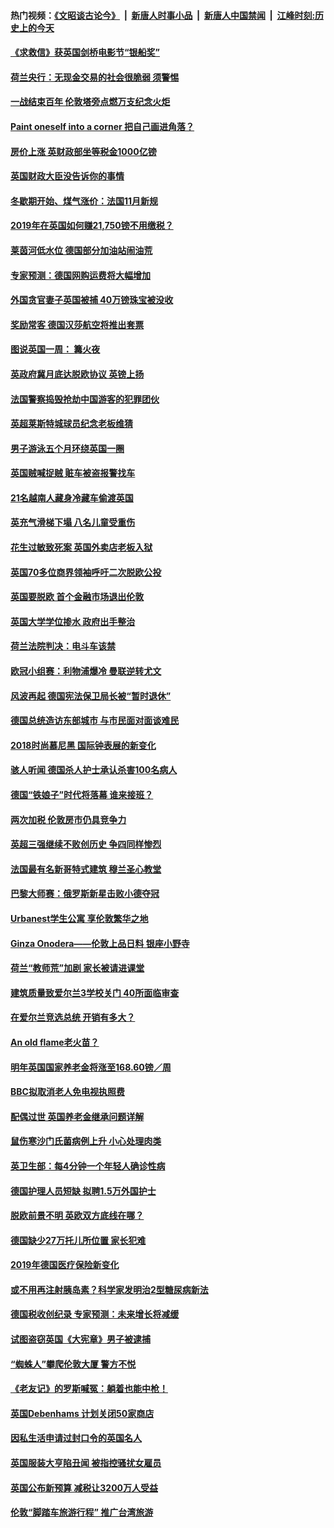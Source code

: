 #### 热门视频：[《文昭谈古论今》](https://github.com/gfw-breaker/wenzhao/blob/master/README.md?t=11100333) &nbsp;|&nbsp; [新唐人时事小品](https://github.com/gfw-breaker/ntdtv-comedy/blob/master/README.md?t=11100333) &nbsp;|&nbsp; [新唐人中国禁闻](https://github.com/gfw-breaker/ntdtv-news/blob/master/README.md?t=11100333) &nbsp;|&nbsp; [江峰时刻:历史上的今天](https://github.com/gfw-breaker/today-in-history/blob/master/README.md?t=11100333) 

#### [《求救信》获英国剑桥电影节“银船奖”](../pages/nsc974/n10842268.md?t=11100333) 

#### [荷兰央行：无现金交易的社会很脆弱 须警惕](../pages/nsc974/n10841150.md?t=11100333) 

#### [一战结束百年 伦敦塔旁点燃万支纪念火炬](../pages/nsc974/n10841092.md?t=11100333) 

#### [Paint oneself into a corner 把自己画进角落？](../pages/nsc974/n10841190.md?t=11100333) 

#### [房价上涨 英财政部坐等税金1000亿镑](../pages/nsc974/n10841187.md?t=11100333) 

#### [英国财政大臣没告诉你的事情](../pages/nsc974/n10841141.md?t=11100333) 

#### [冬歇期开始、煤气涨价：法国11月新规](../pages/nsc974/n10841075.md?t=11100333) 

#### [2019年在英国如何赚21,750镑不用缴税？](../pages/nsc974/n10841101.md?t=11100333) 

#### [莱茵河低水位 德国部分加油站闹油荒](../pages/nsc974/n10841002.md?t=11100333) 

#### [专家预测：德国网购运费将大幅增加](../pages/nsc974/n10840951.md?t=11100333) 

#### [外国贪官妻子英国被捕 40万镑珠宝被没收](../pages/nsc974/n10838830.md?t=11100333) 

#### [奖励常客 德国汉莎航空将推出套票](../pages/nsc974/n10838351.md?t=11100333) 

#### [图说英国一周： 篝火夜](../pages/nsc974/n10838913.md?t=11100333) 

#### [英政府冀月底达脱欧协议 英镑上扬](../pages/nsc974/n10838808.md?t=11100333) 

#### [法国警察捣毁抢劫中国游客的犯罪团伙](../pages/nsc974/n10838404.md?t=11100333) 

#### [英超莱斯特城球员纪念老板维猜](../pages/nsc974/n10838894.md?t=11100333) 

#### [男子游泳五个月环绕英国一圈](../pages/nsc974/n10838885.md?t=11100333) 

#### [英国贼喊捉贼 赃车被盗报警找车](../pages/nsc974/n10838877.md?t=11100333) 

#### [21名越南人藏身冷藏车偷渡英国](../pages/nsc974/n10838871.md?t=11100333) 

#### [英充气滑梯下塌 八名儿童受重伤](../pages/nsc974/n10838865.md?t=11100333) 

#### [花生过敏致死案 英国外卖店老板入狱](../pages/nsc974/n10838857.md?t=11100333) 

#### [英国70多位商界领袖呼吁二次脱欧公投](../pages/nsc974/n10838826.md?t=11100333) 

#### [英国要脱欧 首个金融市场退出伦敦](../pages/nsc974/n10838815.md?t=11100333) 

#### [英国大学学位掺水 政府出手整治](../pages/nsc974/n10838778.md?t=11100333) 

#### [荷兰法院判决：电斗车该禁](../pages/nsc974/n10838448.md?t=11100333) 

#### [欧冠小组赛：利物浦爆冷 曼联逆转尤文](../pages/nsc974/n10837241.md?t=11100333) 

#### [风波再起 德国宪法保卫局长被“暂时退休”](../pages/nsc974/n10835736.md?t=11100333) 

#### [德国总统造访东部城市 与市民面对面谈难民](../pages/nsc974/n10835895.md?t=11100333) 

#### [2018时尚慕尼黑 国际钟表展的新变化](../pages/nsc974/n10836048.md?t=11100333) 

#### [骇人听闻 德国杀人护士承认杀害100名病人](../pages/nsc974/n10835823.md?t=11100333) 

#### [德国“铁娘子”时代将落幕 谁来接班？](../pages/nsc974/n10833701.md?t=11100333) 

#### [两次加税 伦敦房市仍具竞争力](../pages/nsc974/n10832030.md?t=11100333) 

#### [英超三强继续不败创历史 争四同样惨烈](../pages/nsc974/n10830095.md?t=11100333) 

#### [法国最有名新哥特式建筑 穆兰圣心教堂](../pages/nsc974/n10829754.md?t=11100333) 

#### [巴黎大师赛：俄罗斯新星击败小德夺冠](../pages/nsc974/n10830134.md?t=11100333) 

#### [Urbanest学生公寓 享伦敦繁华之地](../pages/nsc974/n10828080.md?t=11100333) 

#### [Ginza Onodera——伦敦上品日料 银座小野寺](../pages/nsc974/n10828069.md?t=11100333) 

#### [荷兰“教师荒”加剧 家长被请进课堂](../pages/nsc974/n10826148.md?t=11100333) 

#### [建筑质量致爱尔兰3学校关门 40所面临审查](../pages/nsc974/n10826209.md?t=11100333) 

#### [在爱尔兰竞选总统 开销有多大？](../pages/nsc974/n10826165.md?t=11100333) 

#### [An old flame老火苗？](../pages/nsc974/n10825994.md?t=11100333) 

#### [明年英国国家养老金将涨至168.60镑／周](../pages/nsc974/n10825971.md?t=11100333) 

#### [BBC拟取消老人免电视执照费](../pages/nsc974/n10825959.md?t=11100333) 

#### [配偶过世 英国养老金继承问题详解](../pages/nsc974/n10825931.md?t=11100333) 

#### [鼠伤寒沙门氏菌病例上升 小心处理肉类](../pages/nsc974/n10825924.md?t=11100333) 

#### [英卫生部：每4分钟一个年轻人确诊性病](../pages/nsc974/n10825910.md?t=11100333) 

#### [德国护理人员短缺 拟聘1.5万外国护士](../pages/nsc974/n10824186.md?t=11100333) 

#### [脱欧前景不明 英欧双方底线在哪？](../pages/nsc974/n10823749.md?t=11100333) 

#### [德国缺少27万托儿所位置 家长犯难](../pages/nsc974/n10824147.md?t=11100333) 

#### [2019年德国医疗保险新变化](../pages/nsc974/n10824071.md?t=11100333) 

#### [或不用再注射胰岛素？科学家发明治2型糖尿病新法](../pages/nsc974/n10823372.md?t=11100333) 

#### [德国税收创纪录 专家预测：未来增长将减缓](../pages/nsc974/n10823318.md?t=11100333) 

#### [试图盗窃英国《大宪章》男子被逮捕](../pages/nsc974/n10823790.md?t=11100333) 

#### [“蜘蛛人”攀爬伦敦大厦 警方不悦](../pages/nsc974/n10823780.md?t=11100333) 

#### [《老友记》的罗斯喊冤：躺着也能中枪！](../pages/nsc974/n10823762.md?t=11100333) 

#### [英国Debenhams 计划关闭50家商店](../pages/nsc974/n10823753.md?t=11100333) 

#### [因私生活申请过封口令的英国名人](../pages/nsc974/n10823742.md?t=11100333) 

#### [英国服装大亨陷丑闻 被指控骚扰女雇员](../pages/nsc974/n10823677.md?t=11100333) 

#### [英国公布新预算 减税让3200万人受益](../pages/nsc974/n10823428.md?t=11100333) 

#### [伦敦“脚踏车旅游行程” 推广台湾旅游](../pages/nsc974/n10823414.md?t=11100333) 

